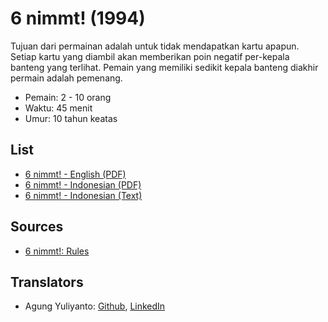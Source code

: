 6 nimmt! (1994)
=====================================================

Tujuan dari permainan adalah untuk tidak mendapatkan kartu apapun. Setiap kartu yang diambil akan memberikan poin negatif per-kepala banteng yang terlihat. Pemain yang memiliki sedikit kepala banteng diakhir permain adalah pemenang.

* Pemain: 2 - 10 orang
* Waktu: 45 menit
* Umur: 10 tahun keatas


## List
* [6 nimmt! - English (PDF)](6nimmt-rules-en.pdf)
* [6 nimmt! - Indonesian (PDF)](6nimmt-rules-id.pdf)
* [6 nimmt! - Indonesian (Text)](6nimmt6-rules-id.txt)


## Sources
* [6 nimmt!: Rules](https://world-of-board-games.com.sg/docs/6-Nimmt.pdf)


## Translators
* Agung Yuliyanto: [Github](https://github.com/agung96tm), [LinkedIn](https://www.linkedin.com/in/agung96tm/)

